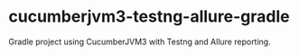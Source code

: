 # cucumberjvm3-testng-allure-gradle
Gradle project using CucumberJVM3 with Testng and Allure reporting.

